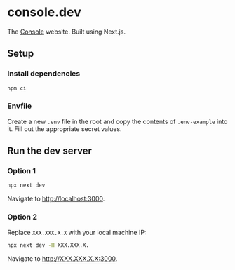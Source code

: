 # console.dev

The [Console](https://console.dev) website. Built using Next.js.

## Setup

### Install dependencies

```bash
npm ci
```

### Envfile

Create a new `.env` file in the root and copy the contents of `.env-example`
into it. Fill out the appropriate secret values.

## Run the dev server

### Option 1

```bash
npx next dev
```

Navigate to [http://localhost:3000](http://localhost:3000).

### Option 2

Replace `XXX.XXX.X.X` with your local machine IP:

```bash
npx next dev -H XXX.XXX.X.
```

Navigate to <http://XXX.XXX.X.X:3000>.
